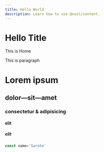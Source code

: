 ```yaml
---
title: Hello World
description: Learn how to use @nuxt/content.
---
```


# Hello Title

This is <nuxt-link to="/">Home</nuxt-link>

This is paragraph

# Lorem ipsum
## dolor—sit—amet
### consectetur &amp; adipisicing
#### elit
##### elit

```js
const name='Sarote'
```